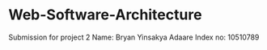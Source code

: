 # Web-Software-Architecture
Submission for project 2 
Name: Bryan Yinsakya Adaare
Index no: 10510789

